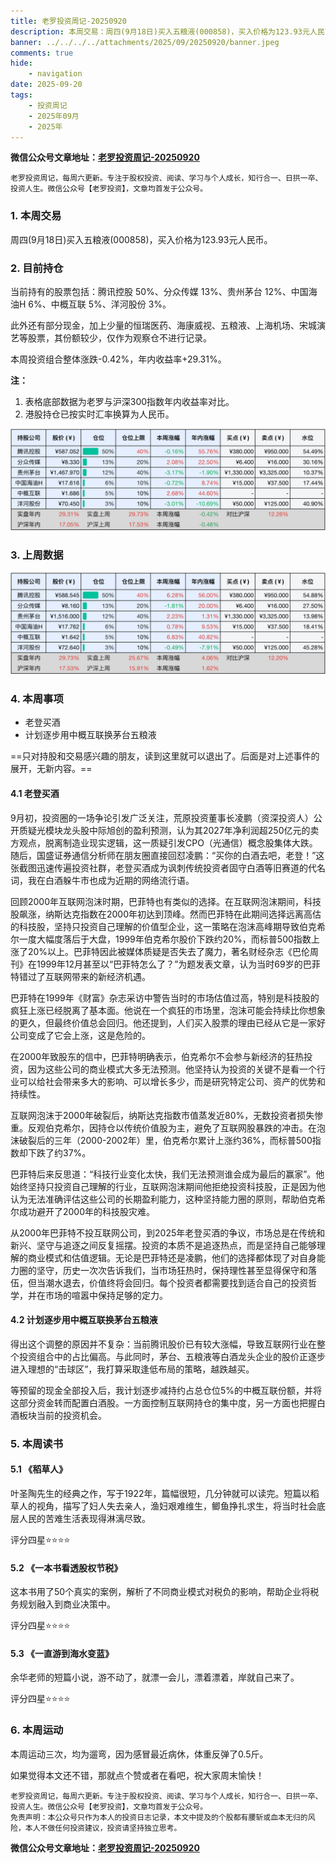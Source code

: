 ```yaml
---
title: 老罗投资周记-20250920
description: 本周交易：周四(9月18日)买入五粮液(000858)，买入价格为123.93元人民币。当前持有的股票包括：腾讯控股 50%、分众传媒 13%、贵州茅台 12%、中国海油H 6%、中概互联 5%、洋河股份 3%。此外还有部分现金，加上少量的恒瑞医药、海康威视、五粮液、上海机场、宋城演艺等股票，其份额较少，仅作为观察仓不进行记录。本周投资组合整体涨跌-0.42%，年内收益率+29.31%。
banner: ../../../../attachments/2025/09/20250920/banner.jpeg
comments: true
hide:
    - navigation
date: 2025-09-20
tags:
    - 投资周记
    - 2025年09月
    - 2025年
---
```


__微信公众号文章地址：[老罗投资周记-20250920](https://mp.weixin.qq.com/s/7zPdSdYGWfWAayCTVUQDRw)__

```
老罗投资周记，每周六更新。专注于股权投资、阅读、学习与个人成长，知行合一、日拱一卒、投资人生。微信公众号【老罗投资】，文章均首发于公众号。
```

### 1. 本周交易

周四(9月18日)买入五粮液(000858)，买入价格为123.93元人民币。

### 2. 目前持仓

当前持有的股票包括：腾讯控股 50%、分众传媒 13%、贵州茅台 12%、中国海油H 6%、中概互联 5%、洋河股份 3%。

此外还有部分现金，加上少量的恒瑞医药、海康威视、五粮液、上海机场、宋城演艺等股票，其份额较少，仅作为观察仓不进行记录。

本周投资组合整体涨跌<span class="green">-0.42%</span>，年内收益率<span class="red">+29.31%</span>。

**注：**

1. 表格底部数据为老罗与沪深300指数年内收益率对比。
2. 港股持仓已按实时汇率换算为人民币。

![目前持仓](../../../attachments/2025/09/20250920/1.png)

### 3. 上周数据

![上周数据](../../../attachments/2025/09/20250920/2.png)

### 4. 本周事项

+ 老登买酒
+ 计划逐步用中概互联换茅台五粮液

==只对持股和交易感兴趣的朋友，读到这里就可以退出了。后面是对上述事件的展开，无新内容。==

#### 4.1 老登买酒

9月初，投资圈的一场争论引发广泛关注，荒原投资董事长凌鹏（资深投资人）公开质疑光模块龙头股中际旭创的盈利预测，认为其2027年净利润超250亿元的卖方观点，脱离制造业现实逻辑，这一质疑引发CPO（光通信）概念股集体大跌。随后，国盛证券通信分析师在朋友圈直接回怼凌鹏：“买你的白酒去吧，老登！”这张截图迅速传遍投资社群，老登买酒成为讽刺传统投资者固守白酒等旧赛道的代名词，我在白酒躲牛市也成为近期的网络流行语。

回顾2000年互联网泡沫时期，巴菲特也有类似的选择。在互联网泡沫期间，科技股飙涨，纳斯达克指数在2000年初达到顶峰。然而巴菲特在此期间选择远离高估的科技股，坚持只投资自己理解的价值型企业，这一策略在泡沫高峰期导致伯克希尔一度大幅度落后于大盘，1999年伯克希尔股价下跌约20%，而标普500指数上涨了20%以上。巴菲特因此被媒体质疑是否失去了魔力，著名财经杂志《巴伦周刊》在1999年12月甚至以“巴菲特怎么了？”为题发表文章，认为当时69岁的巴菲特错过了互联网带来的新经济机遇。

巴菲特在1999年《财富》杂志采访中警告当时的市场估值过高，特别是科技股的疯狂上涨已经脱离了基本面。他说在一个疯狂的市场里，泡沫可能会持续比你想象的更久，但最终价值总会回归。他还提到，人们买入股票的理由已经从它是一家好公司变成了它会上涨，这是危险的。

在2000年致股东的信中，巴菲特明确表示，伯克希尔不会参与新经济的狂热投资，因为这些公司的商业模式大多无法预测。他坚持认为投资的关键不是看一个行业可以给社会带来多大的影响、可以增长多少，而是研究特定公司、资产的优势和持续性。

互联网泡沫于2000年破裂后，纳斯达克指数市值蒸发近80%，无数投资者损失惨重。反观伯克希尔，因持仓以传统价值股为主，避免了互联网股暴跌的冲击。在泡沫破裂后的三年（2000-2002年）里，伯克希尔累计上涨约36%，而标普500指数却下跌了约37%。

巴菲特后来反思道：“科技行业变化太快，我们无法预测谁会成为最后的赢家”。他始终坚持只投资自己理解的行业，互联网泡沫期间他拒绝投资科技股，正是因为他认为无法准确评估这些公司的长期盈利能力，这种坚持能力圈的原则，帮助伯克希尔成功避开了2000年的科技股灾难。

从2000年巴菲特不投互联网公司，到2025年老登买酒的争议，市场总是在传统和新兴、坚守与追逐之间反复摇摆。投资的本质不是追逐热点，而是坚持自己能够理解的商业模式和估值逻辑。无论是巴菲特还是凌鹏，他们的选择都体现了对自身能力圈的坚守，历史一次次告诉我们，当市场狂热时，保持理性甚至显得保守和落伍，但当潮水退去，价值终将会回归。每个投资者都需要找到适合自己的投资哲学，并在市场的喧嚣中保持足够的定力。

#### 4.2 计划逐步用中概互联换茅台五粮液

得出这个调整的原因并不复杂：当前腾讯股价已有较大涨幅，导致互联网行业在整个投资组合中的占比偏高。与此同时，茅台、五粮液等白酒龙头企业的股价正逐步进入理想的“击球区”，我打算采取逢低布局的策略，越跌越买。

等预留的现金全部投入后，我计划逐步减持约占总仓位5%的中概互联份额，并将这部分资金转而配置白酒股。一方面控制互联网持仓的集中度，另一方面也把握白酒板块当前的投资机会。

### 5. 本周读书

#### 5.1 《稻草人》

叶圣陶先生的经典之作，写于1922年，篇幅很短，几分钟就可以读完。短篇以稻草人的视角，描写了妇人失去亲人，渔妇艰难维生，鲫鱼挣扎求生，将当时社会底层人民的苦难生活表现得淋漓尽致。

评分四星⭐️⭐️⭐️⭐️

#### 5.2 《一本书看透股权节税》

这本书用了50个真实的案例，解析了不同商业模式对税负的影响，帮助企业将税务规划融入到商业决策中。

评分四星⭐️⭐️⭐️⭐️

#### 5.3 《一直游到海水变蓝》

余华老师的短篇小说，游不动了，就漂一会儿，漂着漂着，岸就自己来了。

评分四星⭐️⭐️⭐️⭐️

### 6. 本周运动

本周运动三次，均为遛弯，因为感冒最近病休，体重反弹了0.5斤。

如果觉得本文还不错，那就点个赞或者在看吧，祝大家周末愉快！

```
老罗投资周记，每周六更新。专注于股权投资、阅读、学习与个人成长，知行合一、日拱一卒、投资人生。微信公众号【老罗投资】，文章均首发于公众号。
免责声明：本公众号只作为本人的投资日志记录，本文中提及的个股都有腰斩或血本无归的风险，本人不做任何投资建议，投资请坚持独立思考。
```

__微信公众号文章地址：[老罗投资周记-20250920](https://mp.weixin.qq.com/s/7zPdSdYGWfWAayCTVUQDRw)__